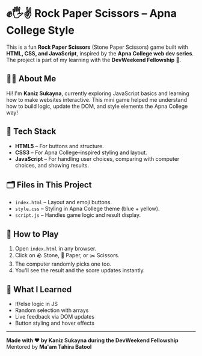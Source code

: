 # ✊🖐✌️ Rock Paper Scissors – Apna College Style

This is a fun **Rock Paper Scissors** (Stone Paper Scissors) game built with **HTML, CSS, and JavaScript**, inspired by the **Apna College web dev series**. The project is part of my learning with the **DevWeekend Fellowship** 🚀.

## 👩‍💻 About Me

Hi! I'm **Kaniz Sukayna**, currently exploring JavaScript basics and learning how to make websites interactive. This mini game helped me understand how to build logic, update the DOM, and style elements the Apna College way!

## 🧰 Tech Stack

- **HTML5** – For buttons and structure.
- **CSS3** – For Apna College–inspired styling and layout.
- **JavaScript** – For handling user choices, comparing with computer choices, and showing results.

## 🗂 Files in This Project

- `index.html` – Layout and emoji buttons.
- `style.css` – Styling in Apna College theme (blue + yellow).
- `script.js` – Handles game logic and result display.

## 🔧 How to Play

1. Open `index.html` in any browser.
2. Click on 🪨 Stone, 📄 Paper, or ✂️ Scissors.
3. The computer randomly picks one too.
4. You'll see the result and the score updates instantly.

## 📸 What I Learned

- If/else logic in JS
- Random selection with arrays
- Live feedback via DOM updates
- Button styling and hover effects

---

**Made with ❤️ by Kaniz Sukayna during the DevWeekend Fellowship**  
Mentored by **Ma'am Tahira Batool**
